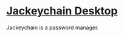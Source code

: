 # [Jackeychain Desktop](https://gitlab.com/jackeychain/desktop)

Jackeychain is a password manager.
